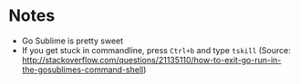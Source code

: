 # Notes

* Go Sublime is pretty sweet
* If you get stuck in commandline, press `Ctrl+b` and type `tskill` (Source: http://stackoverflow.com/questions/21135110/how-to-exit-go-run-in-the-gosublimes-command-shell)